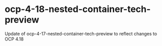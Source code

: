 # ocp-4-18-nested-container-tech-preview
Update of ocp-4-17-nested-container-tech-preview to reflect changes to OCP 4.18

